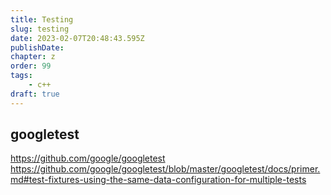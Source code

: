 ```yaml
---
title: Testing
slug: testing
date: 2023-02-07T20:48:43.595Z
publishDate:
chapter: z
order: 99
tags:
    - c++
draft: true
---
```


## googletest

https://github.com/google/googletest
https://github.com/google/googletest/blob/master/googletest/docs/primer.md#test-fixtures-using-the-same-data-configuration-for-multiple-tests
